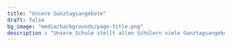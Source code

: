 ```yaml
---
title: "Unsere Ganztagsangebote"
draft: false
bg_image: "media/backgrounds/page-title.png"
description : "Unsere Schule stellt allen Schülern viele Ganztagsangebote zur Verfügung. Diese sind hier aufgelistet."
---
```

